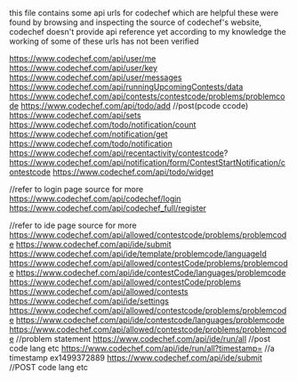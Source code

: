 this file contains some api urls for codechef which are helpful
these were found by browsing and inspecting the source of codechef's website,
codechef doesn\'t provide api reference yet according to my knowledge
the working of some of these urls has not been verified

https://www.codechef.com/api/user/me
https://www.codechef.com/api/user/key
https://www.codechef.com/api/user/messages
https://www.codechef.com/api/runningUpcomingContests/data
https://www.codechef.com/api/contests/contestcode/problems/problemcode
https://www.codechef.com/api/todo/add   //post(pcode ccode)
https://www.codechef.com/api/sets
https://www.codechef.com/todo/notification/count
https://www.codechef.com/notification/get
https://www.codechef.com/todo/notification
https://www.codechef.com/api/recentactivity/contestcode?
https://www.codechef.com/api/notification/form/ContestStartNotification/contestcode
https://www.codechef.com/api/todo/widget

//refer to login page source for more
https://www.codechef.com/api/codechef/login
https://www.codechef.com/api/codechef_full/register

//refer to ide page source for more
https://www.codechef.com/api/allowed/contestcode/problems/problemcode
https://www.codechef.com/api/ide/submit
https://www.codechef.com/api/ide/template/problemcode/languageId
https://www.codechef.com/api/allowed/contestCode/problems/problemcode
https://www.codechef.com/api/ide/contestCode/languages/problemcode
https://www.codechef.com/api/allowed/contestCode/problems
https://www.codechef.com/api/allowed/contests
https://www.codechef.com/api/ide/settings
https://www.codechef.com/api/allowed/contestcode/problems/problemcode
https://www.codechef.com/api/ide/contestcode/languages/problemcode
https://www.codechef.com/api/allowed/contestcode/problems/problemcode    //problem statement
https://www.codechef.com/api/ide/run/all   //post code lang etc
https://www.codechef.com/api/ide/run/all?timestamp= //a timestamp ex1499372889
https://www.codechef.com/api/ide/submit //POST code lang etc
